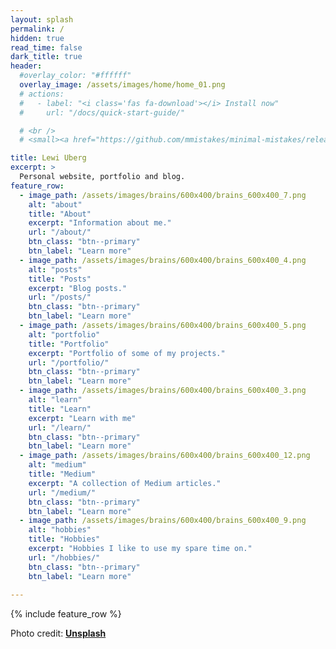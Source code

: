 ```yaml
---
layout: splash
permalink: /
hidden: true
read_time: false
dark_title: true
header:
  #overlay_color: "#ffffff"
  overlay_image: /assets/images/home/home_01.png
  # actions:
  #   - label: "<i class='fas fa-download'></i> Install now"
  #     url: "/docs/quick-start-guide/"

  # <br />
  # <small><a href="https://github.com/mmistakes/minimal-mistakes/releases/tag/4.21.0">Latest release v4.21.0</a></small>

title: Lewi Uberg
excerpt: >
  Personal website, portfolio and blog.
feature_row:
  - image_path: /assets/images/brains/600x400/brains_600x400_7.png
    alt: "about"
    title: "About"
    excerpt: "Information about me."
    url: "/about/"
    btn_class: "btn--primary"
    btn_label: "Learn more"
  - image_path: /assets/images/brains/600x400/brains_600x400_4.png
    alt: "posts"
    title: "Posts"
    excerpt: "Blog posts."
    url: "/posts/"
    btn_class: "btn--primary"
    btn_label: "Learn more"
  - image_path: /assets/images/brains/600x400/brains_600x400_5.png
    alt: "portfolio"
    title: "Portfolio"
    excerpt: "Portfolio of some of my projects."
    url: "/portfolio/"
    btn_class: "btn--primary"
    btn_label: "Learn more"
  - image_path: /assets/images/brains/600x400/brains_600x400_3.png
    alt: "learn"
    title: "Learn"
    excerpt: "Learn with me"
    url: "/learn/"
    btn_class: "btn--primary"
    btn_label: "Learn more"
  - image_path: /assets/images/brains/600x400/brains_600x400_12.png
    alt: "medium"
    title: "Medium"
    excerpt: "A collection of Medium articles."
    url: "/medium/"
    btn_class: "btn--primary"
    btn_label: "Learn more"
  - image_path: /assets/images/brains/600x400/brains_600x400_9.png
    alt: "hobbies"
    title: "Hobbies"
    excerpt: "Hobbies I like to use my spare time on."
    url: "/hobbies/"
    btn_class: "btn--primary"
    btn_label: "Learn more"
  
---
```

<!-- Global site tag (gtag.js) - Google Analytics -->
<script async src="https://www.googletagmanager.com/gtag/js?id=G-X5TVX1RNG8"></script>
<script>
  window.dataLayer = window.dataLayer || [];
  function gtag(){dataLayer.push(arguments);}
  gtag('js', new Date());

  gtag('config', 'G-X5TVX1RNG8');
</script>

{% include feature_row %}

Photo credit: **[Unsplash](https://unsplash.com)**